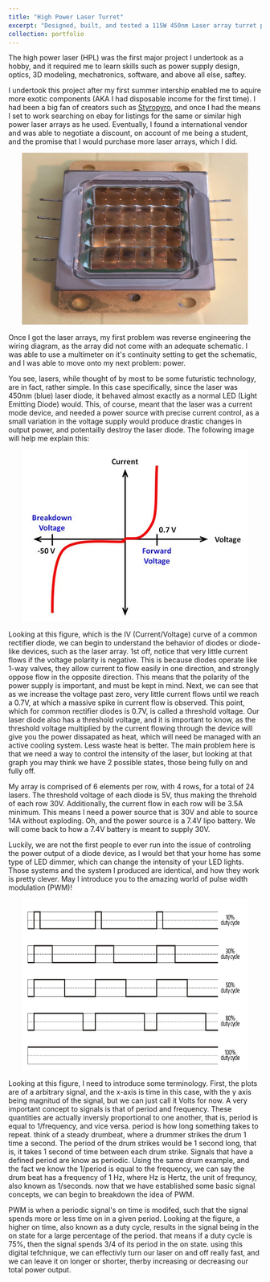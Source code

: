 ```yaml
---
title: "High Power Laser Turret"
excerpt: "Designed, built, and tested a 115W 450nm Laser array turret platform with automated tracking and engagement using computer vision and automatic focal length adjustment<br/><img src='/images/Laser resized.jpg'>"
collection: portfolio
---
```


The high power laser (HPL) was the first major project I undertook as a hobby, and it required me to learn skills such as power supply design, optics, 3D modeling, mechatronics, software, and above all else, saftey.

I undertook this project after my first summer intership enabled me to aquire more exotic components (AKA I had disposable income for the first time). I had been a big fan of creators such as [Styropyro](https://www.youtube.com/@styropyro), and once I had the means I set to work searching on ebay for listings for the same or similar high power laser arrays as he used. Eventually, I found a international vendor and was able to negotiate a discount, on account of me being a student, and the promise that I would purchase more laser arrays, which I did.
<p align="center">
    <img width="450" height="342" src='/images/laser_array.jpg'>
</p>

Once I got the laser arrays, my first problem was reverse engineering the wiring diagram, as the array did not come with an adequate schematic. I was able to use a multimeter on it's continuity setting to get the schematic, and I was able to move onto my next problem: power.

You see, lasers, while thought of by most to be some futuristic technology, are in fact, rather simple. In this case specifically, since the laser was 450nm (blue) laser diode, it behaved almost exactly as a normal LED (Light Emitting Diode) would. This, of course, meant that the laser was a current mode device, and needed a power source with precise current control, as a small variation in the voltage supply would produce drastic changes in output power, and potentailly destroy the laser diode. The following image will help me explain this:
<p align="center">
    <img width="450" height="342" src='/images/diode-iv-curve.jpg'>
</p>
Looking at this figure, which is the IV (Current/Voltage) curve of a common rectifier diode, we can begin to understand the behavior of diodes or diode-like devices, such as the laser array. 1st off, notice that very little current flows if the voltage polarity is negative. This is because diodes operate like 1-way valves, they allow current to flow easily in one direction, and strongly oppose flow in the opposite direction. This means that the polarity of the power supply is important, and must be kept in mind. Next, we can see that as we increase the voltage past zero, very little current flows until we reach a 0.7V, at which a massive spike in current flow is observed. This point, which for common rectifier diodes is 0.7V, is called a threshold voltage. Our laser diode also has a threshold voltage, and it is important to know, as the threshold voltage multiplied by the current flowing through the device will give you the power dissapated as heat, which will need be managed with an active cooling system. Less waste heat is better. The main problem here is that we need a way to control the intensity of the laser, but looking at that graph you may think we have 2 possible states, those being fully on and fully off.

My array is comprised of 6 elements per row, with 4 rows, for a total of 24 lasers. The threshold voltage of each diode is 5V, thus making the threhold of each row 30V. Additionally, the current flow in each row will be 3.5A minimum. This means I need a power source that is 30V and able to source 14A without exploding. Oh, and the power source is a 7.4V lipo battery. We will come back to how a 7.4V battery is meant to supply 30V.

Luckily, we are not the first people to ever run into the issue of controling the power output of a diode device, as I would bet that your home has some type of LED dimmer, which can change the intensity of your LED lights. Those systems and the system I produced are identical, and how they work is pretty clever. May I introduce you to the amazing world of pulse width modulation (PWM)!
<p align="center">
    <img width="450" height="342" src='/images/pwm.jpg'>
</p>
Looking at this figure, I need to introduce some terminology. First, the plots are of a arbitrary signal, and the x-axis is time in this case, with the y axis being magnitud of the signal, but we can just call it Volts for now. A very important concept to signals is that of period and frequency. These quantities are actually inversly proportional to one another, that is, period is equal to 1/frequency, and vice versa. period is how long something takes to repeat. think of a steady drumbeat, where a drummer strikes the drum 1 time a second. The period of the drum strikes would be 1 second long, that is, it takes 1 second of time between each drum strike. Signals that have a defined period are know as periodic. Using the same drum example, and the fact we know the 1/period is equal to the frequency, we can say the drum beat has a frequency of 1 Hz, where Hz is Hertz, the unit of frequncy, also known as 1/seconds. now that we have established some basic signal concepts, we can begin to breakdown the idea of PWM.

PWM is when a periodic signal's on time is modifed, such that the signal spends more or less time on in a given period. Looking at the figure, a higher on time, also known as a duty cycle, results in the signal being in the on state for a large percentage of the period. that means if a duty cycle is 75%, then the signal spends 3/4 of its period in the on state. using this digital tefchnique, we can effectivly turn our laser on and off really fast, and we can leave it on longer or shorter, therby increasing or decreasing our total power output.





